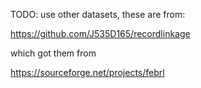TODO: use other datasets, these are from:

https://github.com/J535D165/recordlinkage

which got them from

https://sourceforge.net/projects/febrl
